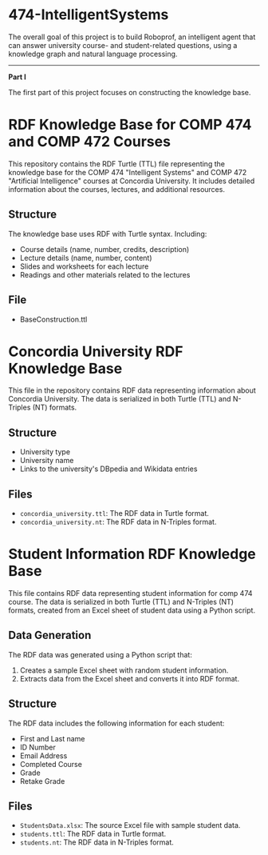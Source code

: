 # 474-IntelligentSystems
The overall goal of this project is to build Roboprof, an intelligent agent that can
answer university course- and student-related questions, using a knowledge graph and
natural language processing.

---
**Part I**

The first part of this project focuses on constructing the knowledge base.


# RDF Knowledge Base for COMP 474 and COMP 472 Courses

This repository contains the RDF Turtle (TTL) file representing the knowledge base for the COMP 474 "Intelligent Systems" and COMP 472 "Artificial Intelligence" courses at Concordia University. It includes detailed information about the courses, lectures, and additional resources.

## Structure

The knowledge base uses RDF with Turtle syntax. Including:

- Course details (name, number, credits, description)
- Lecture details (name, number, content)
- Slides and worksheets for each lecture
- Readings and other materials related to the lectures

## File
- BaseConstruction.ttl

# Concordia University RDF Knowledge Base

This file in the repository contains RDF data representing information about Concordia University. The data is serialized in both Turtle (TTL) and N-Triples (NT) formats.

## Structure

- University type
- University name
- Links to the university's DBpedia and Wikidata entries

## Files

- `concordia_university.ttl`: The RDF data in Turtle format.
- `concordia_university.nt`: The RDF data in N-Triples format.

# Student Information RDF Knowledge Base

This file contains RDF data representing student information for comp 474 course. The data is serialized in both Turtle (TTL) and N-Triples (NT) formats, created from an Excel sheet of student data using a Python script.

## Data Generation

The RDF data was generated using a Python script that:

1. Creates a sample Excel sheet with random student information.
2. Extracts data from the Excel sheet and converts it into RDF format.

## Structure

The RDF data includes the following information for each student:

- First and Last name
- ID Number
- Email Address
- Completed Course
- Grade
- Retake Grade 

## Files

- `StudentsData.xlsx`: The source Excel file with sample student data.
- `students.ttl`: The RDF data in Turtle format.
- `students.nt`: The RDF data in N-Triples format.

